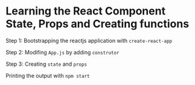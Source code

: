 # Learning the React Component State, Props and Creating functions

Step 1: Bootstrapping the reactjs application with `create-react-app`


Step 2: Modifing `App.js` by adding `construtor`


Step 3: Creating `state` and `props`



Printing the output with `npm start`
